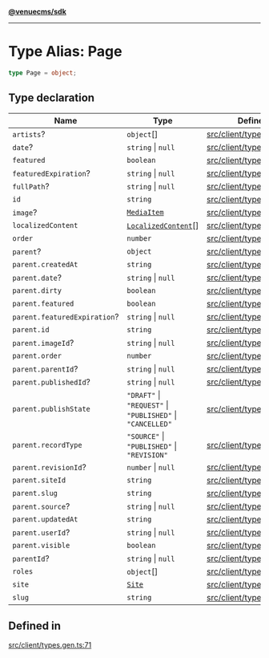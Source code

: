 [**@venuecms/sdk**](../Index.md)

***

# Type Alias: Page

```ts
type Page = object;
```

## Type declaration

| Name | Type | Defined in |
| ------ | ------ | ------ |
| `artists`? | `object`[] | [src/client/types.gen.ts:116](https://github.com/venuecms/sdk/blob/c07c18831cf33fafb3b37826410f2b30773eb6c2/src/client/types.gen.ts#L116) |
| `date`? | `string` \| `null` | [src/client/types.gen.ts:77](https://github.com/venuecms/sdk/blob/c07c18831cf33fafb3b37826410f2b30773eb6c2/src/client/types.gen.ts#L77) |
| `featured` | `boolean` | [src/client/types.gen.ts:75](https://github.com/venuecms/sdk/blob/c07c18831cf33fafb3b37826410f2b30773eb6c2/src/client/types.gen.ts#L75) |
| `featuredExpiration`? | `string` \| `null` | [src/client/types.gen.ts:76](https://github.com/venuecms/sdk/blob/c07c18831cf33fafb3b37826410f2b30773eb6c2/src/client/types.gen.ts#L76) |
| `fullPath`? | `string` \| `null` | [src/client/types.gen.ts:102](https://github.com/venuecms/sdk/blob/c07c18831cf33fafb3b37826410f2b30773eb6c2/src/client/types.gen.ts#L102) |
| `id` | `string` | [src/client/types.gen.ts:72](https://github.com/venuecms/sdk/blob/c07c18831cf33fafb3b37826410f2b30773eb6c2/src/client/types.gen.ts#L72) |
| `image`? | [`MediaItem`](MediaItem.md) | [src/client/types.gen.ts:80](https://github.com/venuecms/sdk/blob/c07c18831cf33fafb3b37826410f2b30773eb6c2/src/client/types.gen.ts#L80) |
| `localizedContent` | [`LocalizedContent`](LocalizedContent.md)[] | [src/client/types.gen.ts:115](https://github.com/venuecms/sdk/blob/c07c18831cf33fafb3b37826410f2b30773eb6c2/src/client/types.gen.ts#L115) |
| `order` | `number` | [src/client/types.gen.ts:73](https://github.com/venuecms/sdk/blob/c07c18831cf33fafb3b37826410f2b30773eb6c2/src/client/types.gen.ts#L73) |
| `parent`? | `object` | [src/client/types.gen.ts:81](https://github.com/venuecms/sdk/blob/c07c18831cf33fafb3b37826410f2b30773eb6c2/src/client/types.gen.ts#L81) |
| `parent.createdAt` | `string` | [src/client/types.gen.ts:84](https://github.com/venuecms/sdk/blob/c07c18831cf33fafb3b37826410f2b30773eb6c2/src/client/types.gen.ts#L84) |
| `parent.date`? | `string` \| `null` | [src/client/types.gen.ts:97](https://github.com/venuecms/sdk/blob/c07c18831cf33fafb3b37826410f2b30773eb6c2/src/client/types.gen.ts#L97) |
| `parent.dirty` | `boolean` | [src/client/types.gen.ts:91](https://github.com/venuecms/sdk/blob/c07c18831cf33fafb3b37826410f2b30773eb6c2/src/client/types.gen.ts#L91) |
| `parent.featured` | `boolean` | [src/client/types.gen.ts:95](https://github.com/venuecms/sdk/blob/c07c18831cf33fafb3b37826410f2b30773eb6c2/src/client/types.gen.ts#L95) |
| `parent.featuredExpiration`? | `string` \| `null` | [src/client/types.gen.ts:96](https://github.com/venuecms/sdk/blob/c07c18831cf33fafb3b37826410f2b30773eb6c2/src/client/types.gen.ts#L96) |
| `parent.id` | `string` | [src/client/types.gen.ts:82](https://github.com/venuecms/sdk/blob/c07c18831cf33fafb3b37826410f2b30773eb6c2/src/client/types.gen.ts#L82) |
| `parent.imageId`? | `string` \| `null` | [src/client/types.gen.ts:98](https://github.com/venuecms/sdk/blob/c07c18831cf33fafb3b37826410f2b30773eb6c2/src/client/types.gen.ts#L98) |
| `parent.order` | `number` | [src/client/types.gen.ts:92](https://github.com/venuecms/sdk/blob/c07c18831cf33fafb3b37826410f2b30773eb6c2/src/client/types.gen.ts#L92) |
| `parent.parentId`? | `string` \| `null` | [src/client/types.gen.ts:100](https://github.com/venuecms/sdk/blob/c07c18831cf33fafb3b37826410f2b30773eb6c2/src/client/types.gen.ts#L100) |
| `parent.publishedId`? | `string` \| `null` | [src/client/types.gen.ts:90](https://github.com/venuecms/sdk/blob/c07c18831cf33fafb3b37826410f2b30773eb6c2/src/client/types.gen.ts#L90) |
| `parent.publishState` | `"DRAFT"` \| `"REQUEST"` \| `"PUBLISHED"` \| `"CANCELLED"` | [src/client/types.gen.ts:88](https://github.com/venuecms/sdk/blob/c07c18831cf33fafb3b37826410f2b30773eb6c2/src/client/types.gen.ts#L88) |
| `parent.recordType` | `"SOURCE"` \| `"PUBLISHED"` \| `"REVISION"` | [src/client/types.gen.ts:86](https://github.com/venuecms/sdk/blob/c07c18831cf33fafb3b37826410f2b30773eb6c2/src/client/types.gen.ts#L86) |
| `parent.revisionId`? | `number` \| `null` | [src/client/types.gen.ts:87](https://github.com/venuecms/sdk/blob/c07c18831cf33fafb3b37826410f2b30773eb6c2/src/client/types.gen.ts#L87) |
| `parent.siteId` | `string` | [src/client/types.gen.ts:83](https://github.com/venuecms/sdk/blob/c07c18831cf33fafb3b37826410f2b30773eb6c2/src/client/types.gen.ts#L83) |
| `parent.slug` | `string` | [src/client/types.gen.ts:94](https://github.com/venuecms/sdk/blob/c07c18831cf33fafb3b37826410f2b30773eb6c2/src/client/types.gen.ts#L94) |
| `parent.source`? | `string` \| `null` | [src/client/types.gen.ts:89](https://github.com/venuecms/sdk/blob/c07c18831cf33fafb3b37826410f2b30773eb6c2/src/client/types.gen.ts#L89) |
| `parent.updatedAt` | `string` | [src/client/types.gen.ts:85](https://github.com/venuecms/sdk/blob/c07c18831cf33fafb3b37826410f2b30773eb6c2/src/client/types.gen.ts#L85) |
| `parent.userId`? | `string` \| `null` | [src/client/types.gen.ts:99](https://github.com/venuecms/sdk/blob/c07c18831cf33fafb3b37826410f2b30773eb6c2/src/client/types.gen.ts#L99) |
| `parent.visible` | `boolean` | [src/client/types.gen.ts:93](https://github.com/venuecms/sdk/blob/c07c18831cf33fafb3b37826410f2b30773eb6c2/src/client/types.gen.ts#L93) |
| `parentId`? | `string` \| `null` | [src/client/types.gen.ts:78](https://github.com/venuecms/sdk/blob/c07c18831cf33fafb3b37826410f2b30773eb6c2/src/client/types.gen.ts#L78) |
| `roles` | `object`[] | [src/client/types.gen.ts:103](https://github.com/venuecms/sdk/blob/c07c18831cf33fafb3b37826410f2b30773eb6c2/src/client/types.gen.ts#L103) |
| `site` | [`Site`](Site.md) | [src/client/types.gen.ts:79](https://github.com/venuecms/sdk/blob/c07c18831cf33fafb3b37826410f2b30773eb6c2/src/client/types.gen.ts#L79) |
| `slug` | `string` | [src/client/types.gen.ts:74](https://github.com/venuecms/sdk/blob/c07c18831cf33fafb3b37826410f2b30773eb6c2/src/client/types.gen.ts#L74) |

## Defined in

[src/client/types.gen.ts:71](https://github.com/venuecms/sdk/blob/c07c18831cf33fafb3b37826410f2b30773eb6c2/src/client/types.gen.ts#L71)

